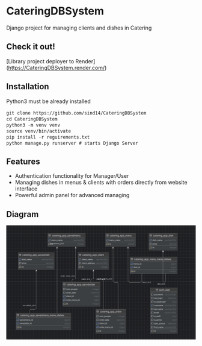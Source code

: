 # CateringDBSystem

Django project for managing clients and dishes in Catering

## Check it out!

[Library project deployer to Render] (https://CateringDBSystem.render.com/)

## Installation

Python3 must be already installed 

```shell
git clone https://github.com/sind14/CateringDBSystem
cd CateringDBSystem
python3 -m venv venv 
source venv/bin/activate
pip install -r reguirements.txt 
python manage.py runserver # starts Django Server 
```

## Features 

* Authentication functionality for Manager/User 
* Managing dishes in menus & clients with orders directly from website interface 
* Powerful admin panel for advanced managing

## Diagram

![Website Diagram](diagram.png)